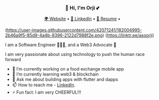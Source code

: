 <h3 align="center">👋 Hi, I'm Orji 💕</h3>
<p align="center">
  <a href="https://linktr.ee/asoorji">🌍 Website</a> • 
  <a href="https://www.linkedin.com/in/aso-ndubuisi-orji/">📖 LinkedIn</a> • 
  <a href="https://drive.google.com/file/d/1Kapx1S6eT_dFWVTY6AneZya0_xyWoNdN/view">📱 Resume</a> • 
</p>

(https://user-images.githubusercontent.com/42071241/182004995-2b46a9f5-85d9-4a4b-8396-2122d7988f2e.png) (https://linktr.ee/asoorji)

I am a Software Engineer 👩🏽‍💻, and a Web3 Advocate 🚀 

I am very passionate about using technology to push the human race forward

- 🔭 I’m currently working on a food exchange mobile app
- 🌱 I’m currently learning web3 & blockchain
- 💬 Ask me about building apps with flutter and dapps
- 📫 How to reach me - [LinkedIn](https://www.linkedin.com/in/aso-ndubuisi-orji/).
- ⚡ Fun fact: I am very CHEERFUL!!!

